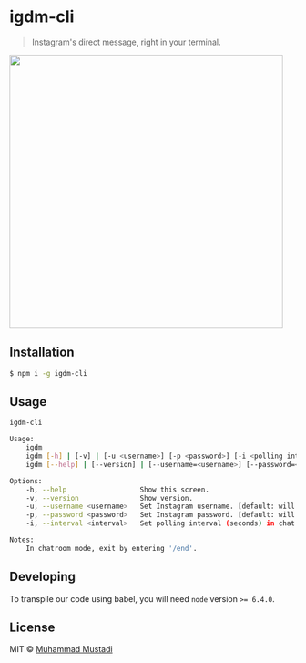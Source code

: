 # igdm-cli

> Instagram's direct message, right in your terminal.

<img src="igdm.gif" width="480">

## Installation

```sh
$ npm i -g igdm-cli
```

## Usage

```sh
igdm-cli

Usage:
    igdm
    igdm [-h] | [-v] | [-u <username>] [-p <password>] [-i <polling interval>]
    igdm [--help] | [--version] | [--username=<username>] [--password=<password>] [--interval=<polling interval>]

Options:
    -h, --help                  Show this screen.
    -v, --version               Show version.
    -u, --username <username>   Set Instagram username. [default: will prompt]
    -p, --password <password>   Set Instagram password. [default: will prompt]
    -i, --interval <interval>   Set polling interval (seconds) in chat rooms [default: 5]

Notes:
    In chatroom mode, exit by entering '/end'.
```

## Developing

To transpile our code using babel, you will need `node` version `>= 6.4.0`.

## License

MIT © [Muhammad Mustadi](https://github.com/mathdroid)